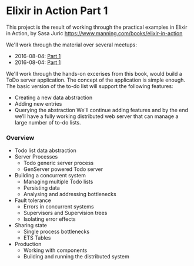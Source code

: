 # Elixir in Action Part 1

This project is the result of working through the practical examples in Elixir in Action, by Sasa Juric
https://www.manning.com/books/elixir-in-action

We'll work through the material over several meetups:
 - 2016-08-04: [Part 1](./elixir_in_action_part_1.md)
 - 2016-08-04: [Part 1](./elixir_in_action_part_2.md)

We'll work through the hands-on excerises from this book, would build a ToDo server application.
The concept of the application is simple enough. The basic version of the to-do list will support the following features:
 - Creating a new data abstraction
 - Adding new entries
 - Querying the abstraction
We'll continue adding features and by the end we’ll have a fully working distributed web server that can manage a large number of to-do
lists.

### Overview
 - Todo list data abstraction
 - Server Processes
    - Todo generic server process
    - GenServer powered Todo server
 - Building a concurrent system
    - Managing multiple Todo lists
    - Persisting data
    - Analysing and addressing bottlenecks
 - Fault tolerance
    - Errors in concurrent systems
    - Supervisors and Supervision trees
    - Isolating error effects
 - Sharing state
    - Single process bottlenecks
    - ETS Tables
 - Production
    - Working with components
    - Building and running the distributed system

